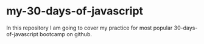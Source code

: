# my-30-days-of-javascript
In this repository I am going to cover my practice for most popular 30-days-of-javascript bootcamp on github.
